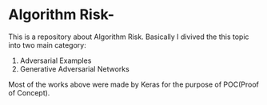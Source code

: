 # Algorithm Risk-

This is a repository about Algorithm Risk.
Basically I divived the this topic into two main category:
  1. Adversarial Examples
  2. Generative Adversarial Networks

Most of the works above were made by Keras for the purpose of POC(Proof of Concept).
